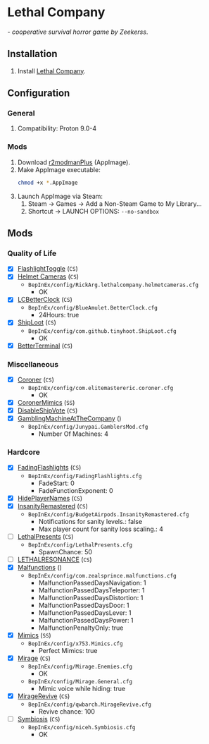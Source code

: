 # Lethal Company

*- cooperative survival horror game by Zeekerss*.

## Installation

1. Install [Lethal Company](https://store.steampowered.com/app/1966720/Lethal_Company/).

## Configuration

### General

1. Compatibility: Proton 9.0-4

### Mods

1. Download [r2modmanPlus](https://github.com/ebkr/r2modmanPlus/releases/) (AppImage).
1. Make AppImage executable:
	```sh
	chmod +x *.AppImage
	```
1. Launch AppImage via Steam:
	1. Steam -> Games -> Add a Non-Steam Game to My Library...
	1. Shortcut -> LAUNCH OPTIONS: `--no-sandbox`

## Mods

### Quality of Life

- [x] [FlashlightToggle](https://thunderstore.io/c/lethal-company/p/Renegades/FlashlightToggle/) (`CS`)
- [x] [Helmet Cameras](https://thunderstore.io/c/lethal-company/p/RickArg/Helmet_Cameras/) (`CS`)
	- `BepInEx/config/RickArg.lethalcompany.helmetcameras.cfg`
		- OK
- [x] [LCBetterClock](https://thunderstore.io/c/lethal-company/p/BlueAmulet/LCBetterClock/) (`CS`)
	- `BepInEx/config/BlueAmulet.BetterClock.cfg`
		- 24Hours: true
- [x] [ShipLoot](https://thunderstore.io/c/lethal-company/p/tinyhoot/ShipLoot/) (`CS`)
	- `BepInEx/config/com.github.tinyhoot.ShipLoot.cfg`
		- OK
- [x] [BetterTerminal](https://thunderstore.io/c/lethal-company/p/Computerdores/BetterTerminal/) (`CS`)

### Miscellaneous

- [x] [Coroner](https://thunderstore.io/c/lethal-company/p/EliteMasterEric/Coroner/) (`CS`)
	- `BepInEx/config/com.elitemastereric.coroner.cfg`
		- OK
- [x] [CoronerMimics](https://thunderstore.io/c/lethal-company/p/EliteMasterEric/CoronerMimics/) (`SS`)
- [x] [DisableShipVote](https://thunderstore.io/c/lethal-company/p/KoogeesMods/DisableShipVote/) (`CS`)
- [x] [GamblingMachineAtTheCompany](https://thunderstore.io/c/lethal-company/p/JunLethalCompany/GamblingMachineAtTheCompany/) ()
	- `BepInEx/config/Junypai.GamblersMod.cfg`
		- Number Of Machines: 4

### Hardcore

- [x] [FadingFlashlights](https://thunderstore.io/c/lethal-company/p/Dolphin2Point0/FadingFlashlights/) (`CS`)
	- `BepInEx/config/FadingFlashlights.cfg`
		- FadeStart: 0
		- FadeFunctionExponent: 0
- [x] [HidePlayerNames](https://thunderstore.io/c/lethal-company/p/Monkeytype/HidePlayerNames/) (`CS`)
- [x] [InsanityRemastered](https://thunderstore.io/c/lethal-company/p/BudgetAirpods/InsanityRemastered/) (`CS`)
	- `BepInEx/config/BudgetAirpods.InsanityRemastered.cfg`
		- Notifications for sanity levels.: false
		- Max player count for sanity loss scaling.: 4
- [ ] [LethalPresents](https://thunderstore.io/c/lethal-company/p/Azim/LethalPresents/) (`CS`)
	- `BepInEx/config/LethalPresents.cfg`
		- SpawnChance: 50
- [ ] [LETHALRESONANCE](https://thunderstore.io/c/lethal-company/p/LethalResonance/LETHALRESONANCE/) (`CS`)
- [x] [Malfunctions](https://thunderstore.io/c/lethal-company/p/zealsprince/Malfunctions/) ()
	- `BepInEx/config/com.zealsprince.malfunctions.cfg`
		- MalfunctionPassedDaysNavigation: 1
		- MalfunctionPassedDaysTeleporter: 1
		- MalfunctionPassedDaysDistortion: 1
		- MalfunctionPassedDaysDoor: 1
		- MalfunctionPassedDaysLever: 1
		- MalfunctionPassedDaysPower: 1
		- MalfunctionPenaltyOnly: true
- [x] [Mimics](https://thunderstore.io/c/lethal-company/p/x753/Mimics/) (`SS`)
	- `BepInEx/config/x753.Mimics.cfg`
		- Perfect Mimics: true
- [x] [Mirage](https://thunderstore.io/c/lethal-company/p/qwbarch/Mirage/) (`CS`)
	- `BepInEx/config/Mirage.Enemies.cfg`
		- OK
	- `BepInEx/config/Mirage.General.cfg`
		- Mimic voice while hiding: true
- [x] [MirageRevive](https://thunderstore.io/c/lethal-company/p/qwbarch/MirageRevive/) (`CS`)
	- `BepInEx/config/qwbarch.MirageRevive.cfg`
		- Revive chance: 100
- [ ] [Symbiosis](https://thunderstore.io/c/lethal-company/p/NiceHairs/Symbiosis/) (`CS`)
	- `BepInEx/config/niceh.Symbiosis.cfg`
		- OK
